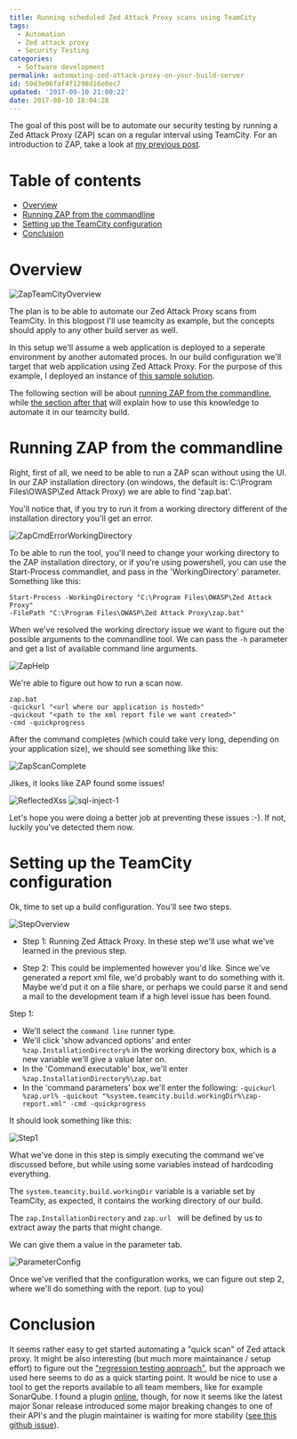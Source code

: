 ```yaml
---
title: Running scheduled Zed Attack Proxy scans using TeamCity
tags:
  - Automation
  - Zed attack proxy
  - Security Testing
categories:
  - Software development
permalink: automating-zed-attack-proxy-on-your-build-server
id: 59d3e06faf4f1298d16e0ec7
updated: '2017-09-10 21:00:22'
date: 2017-08-10 18:04:28
---
```

The goal of this post will be to automate our security testing by running a Zed Attack Proxy (ZAP) scan on a regular interval using TeamCity. For an introduction to ZAP, take a look at [my previous post](https://maartenderaedemaeker.be/getting-started-with-zed-attack-proxy).

# Table of contents
* [Overview](#overview)
* [Running ZAP from the commandline](#commandline)
* [Setting up the TeamCity configuration](#teamcityconfig)
* [Conclusion](#conclusion)

# <a name="overview"></a> Overview
![ZapTeamCityOverview](/content/images/2017/08/ZapTeamCityOverview.png)

The plan is to be able to automate our Zed Attack Proxy scans from TeamCity. In this blogpost I'll use teamcity as example, but the concepts should apply to any other build server as well.

In this setup we'll assume a web application is deployed to a seperate environment by another automated proces. In our build configuration we'll target that web application using Zed Attack Proxy. For the purpose of this example, I deployed an instance of [this sample solution](https://github.com/maartenderaedemaeker/Automated-SecurityTesting-Demo/tree/vulnerabilities-example).

The following section will be about [running ZAP from the commandline](#commandline), while [the section after that](#teamcityconfig) will explain how to use this knowledge to automate it in our teamcity build.
# <a name="commandline"></a> Running ZAP from the commandline
Right, first of all, we need to be able to run a ZAP scan without using the UI.
In our ZAP installation directory (on windows, the default is: C:\Program Files\OWASP\Zed Attack Proxy) we are able to find 'zap.bat'.

You'll notice that, if you try to run it from a working directory different of the installation directory you'll get an error.

![ZapCmdErrorWorkingDirectory](/content/images/2017/08/ZapCmdErrorWorkingDirectory.png)

To be able to run the tool, you'll need to change your working directory to the ZAP installation directory, or if you're using powershell, you can use the Start-Process commandlet, and pass in the 'WorkingDirectory' parameter. Something like this:

```
Start-Process -WorkingDirectory "C:\Program Files\OWASP\Zed Attack Proxy"
-FilePath "C:\Program Files\OWASP\Zed Attack Proxy\zap.bat"
```

When we've resolved the working directory issue we want to figure out the possible arguments to the commandline tool.
We can pass the ```-h``` parameter and get a list of available command line arguments.

![ZapHelp](/content/images/2017/08/ZapHelp.png)

We're able to figure out how to run a scan now.

```
zap.bat
-quickurl "<url where our application is hosted>" 
-quickout "<path to the xml report file we want created>"
-cmd -quickprogress
```

After the command completes (which could take very long, depending on your application size), we should see something like this:

![ZapScanComplete](/content/images/2017/08/ZapScanComplete.png)

Jikes, it looks like ZAP found some issues!

![ReflectedXss](/content/images/2017/08/ReflectedXss.png)
![sql-inject-1](/content/images/2017/08/sql-inject-1.png)

Let's hope you were doing a better job at preventing these issues :-). If not, luckily you've detected them now.
# <a name="teamcityconfig"></a> Setting up the TeamCity configuration
Ok, time to set up a build configuration.
You'll see two steps.

![StepOverview](/content/images/2017/08/StepOverview.png)

* Step 1: Running Zed Attack Proxy. In these step we'll use what we've learned in the previous step.

* Step 2: This could be implemented however you'd like. Since we've generated a report xml file, we'd probably want to do something with it. Maybe we'd put it on a file share, or perhaps we could parse it and send a mail to the development team if a high level issue has been found.

Step 1:
* We'll select the ```command line``` runner type.
* We'll click 'show advanced options' and enter ```%zap.InstallationDirectory%``` in the working directory box, which is a new variable we'll give a value later on.
* In the 'Command executable' box, we'll enter ```%zap.InstallationDirectory%\zap.bat```
* In the 'command parameters' box we'll enter the following: ```-quickurl %zap.url% -quickout "%system.teamcity.build.workingDir%\zap-report.xml" -cmd -quickprogress```

It should look something like this:

![Step1](/content/images/2017/08/Step1.png)

What we've done in this step is simply executing the command we've discussed before, but while using some variables instead of hardcoding everything.

The ```system.teamcity.build.workingDir``` variable is a variable set by TeamCity, as expected, it contains the working directory of our build. 

The ```zap.InstallationDirectory``` and ```zap.url ``` will be defined by us to extract away the parts that might change.

We can give them a value in the parameter tab.

![ParameterConfig](/content/images/2017/08/ParameterConfig.png)

Once we've verified that the configuration works, we can figure out step 2, where we'll do something with the report. (up to you)

# <a name="conclusion"></a> Conclusion
It seems rather easy to get started automating a "quick scan" of Zed attack proxy.
It might be also interesting (but much more maintainance / setup effort) to figure out the ["regression testing approach"](https://github.com/zaproxy/zaproxy/wiki/SecRegTests), but the approach we used here seems to do as a quick starting point.
It would be nice to use a tool to get the reports available to all team members, like for example SonarQube. I found a plugin [online](https://github.com/stevespringett/zap-sonar-plugin), though, for now it seems like the latest major Sonar release introduced some major breaking changes to one of their API's and the plugin maintainer is waiting for more stability ([see this github issue](https://github.com/stevespringett/zap-sonar-plugin/issues/7)).